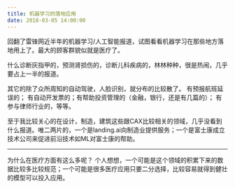 ```yaml
---
title: 机器学习的落地应用
date: 2018-03-05 14:00:00
---
```


回翻了雷锋网近半年的机器学习/人工智能报道，试图看看机器学习在那些地方落地用上了。最大的顾客群貌似就是医疗了。

什么诊断灰指甲的，预测肾损伤的，诊断儿科疾病的，林林种种，很是热闹，几乎要占上一半的报道。

其它的除了众所周知的自动驾驶，人脸识别，就分布的比较散了。 有预报航班延误的； 有自动开发票的；有帮助投资管理的（金融，银行，还是有几篇的）； 有参与律师行业的，等等。

至于我比较关心的在设计，制造，建筑这些跟CAX比较相关的领域，几乎没看到什么报道。唯二两片的，一个是landing.ai向制造业提供服务；一个是富士康成立技术公司来促进前沿技术如ML对富士康的帮助。

---

为什么在医疗方面有这么多呢？ 个人想想，一个可能是这个领域的积累下来的数据比较多比较规范；一个可能是很多医疗应用只要二分选择，比较容易就得到健壮的模型可以投入应用。 